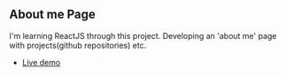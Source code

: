 ## About me Page

I'm learning ReactJS through this project. Developing an 'about me' page with projects(github repositories) etc.

- [Live demo](https://pekseneren.herokuapp.com/)